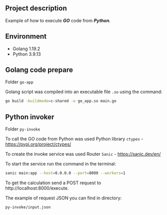## Project description

Example of how to execute **_GO_** code from **_Python_**.

## Environment

- Golang 1.19.2
- Python 3.9.13

## Golang code prepare

Folder `go-app`

Golang script was compiled into an executable file `.so` using the command:

```bash
go build -buildmode=c-shared -o go_app.so main.go
```

## Python invoker

Folder `py-invoke`

To call the GO code from Python was used Python library `ctypes` - https://pypi.org/project/ctypes/

To create the invoke service was used Router `Sanic` - https://sanic.dev/en/

To start the service run the command in the terminal:

```bash
sanic main:app --host=0.0.0.0 --port=8000 --workers=1
```

To get the calculation send a POST request to http://localhost:8000/execute. 

The example of request JSON you can find in directory:
```bash
py-invoke/input.json
```